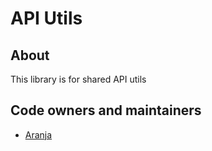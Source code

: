 # API Utils

## About

This library is for shared API utils

## Code owners and maintainers

- [Aranja](https://github.com/orgs/island-is/teams/aranja/members)

